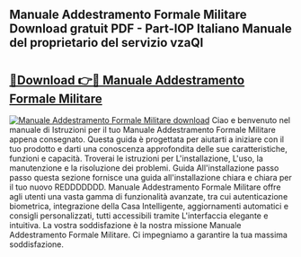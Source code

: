 ## Manuale Addestramento Formale Militare Download gratuit PDF - Part-lOP Italiano Manuale del proprietario del servizio vzaQI

# <h2><a href="http://df91kr.blite.top/?on=Manuale+Addestramento+Formale+Militare">🔗Download 👉🔴 Manuale Addestramento Formale Militare</a></h2>

[![Manuale Addestramento Formale Militare download](https://i.imgur.com/lujVjoI.png)](http://df91kr.blite.top/?on=Manuale+Addestramento+Formale+Militare)
Ciao e benvenuto nel manuale di Istruzioni per il tuo Manuale Addestramento Formale Militare appena consegnato. Questa guida è progettata per aiutarti a iniziare con il tuo prodotto e darti una conoscenza approfondita delle sue caratteristiche, funzioni e capacità. Troverai le istruzioni per L'installazione, L'uso, la manutenzione e la risoluzione dei problemi. Guida All'installazione passo passo questa sezione fornisce una guida all'installazione chiara e chiara per il tuo nuovo REDDDDDDD. Manuale Addestramento Formale Militare offre agli utenti una vasta gamma di funzionalità avanzate, tra cui autenticazione biometrica, integrazione della Casa Intelligente, aggiornamenti automatici e consigli personalizzati, tutti accessibili tramite L'interfaccia elegante e intuitiva. La vostra soddisfazione è la nostra missione Manuale Addestramento Formale Militare. Ci impegniamo a garantire la tua massima soddisfazione.
